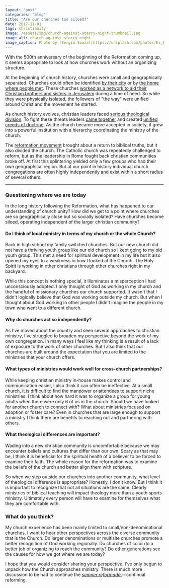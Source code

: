 ```yaml
---
layout: "post"
categories: "blog"
title: "Are our churches too siloed?"
date: 2017-11-01
tags: christianity
image: /assets/img/church-against-starry-night-thumbnail.jpg
image_alt: church against starry night
image_caption: Photo by [Sergio Souza](https://unsplash.com/photos/hs_B4Cs9oUQ) on [Unsplash](https://unsplash.com/)
---
```


With the 500th anniversary of the beginning of the Reformation coming up, it
seems appropriate to look at how churches work without an organizing
structure.

At the beginning of church history, churches were small and geographically
separated. Churches could often be identified [by their
city](https://www.bible.com/bible/111/REV.1.10-11) or by [the home where
people met](https://www.bible.com/bible/111/PHM.1.1-2). These churches [worked
as a network to aid their Christian brothers and sisters in
Jerusalem](https://www.bible.com/bible/111/ROM.15.26) during a time of need.
So while they were physically isolated, the followers of "the way" were
unified around Christ and the movement he started.

As church history evolves, christian leaders faced [serious theological
division](https://en.wikipedia.org/wiki/Arianism). To fight these threats
leaders [came together](https://en.wikipedia.org/wiki/First_Council_of_Nicaea)
and created [unified creeds of
doctrine](https://en.wikipedia.org/wiki/Nicene_Creed). As the church became
more accepted in society, it grew into a powerful institution with a hierarchy
coordinating the ministry of the church.

The [reformation movement](https://en.wikipedia.org/wiki/Reformation) brought
about a return to biblical truths, but it also divided the church. The
Catholic church was repeatedly challenged to reform, but as the leadership in
Rome fought back christian communities broke off. At first this splintering
yielded only a few groups who had their own geographical region. But at our
point in history individual church congregations are often highly
independently and exist within a short radius of several others.

---

### Questioning where we are today

In the long history following the Reformation, what has happened to our
understanding of church unity? How did we get to a point where churches are so
geographically close but so socially isolated? Have churches become siloed,
operating independent of the larger christian community?

#### Do I think of local ministry in terms of my church or the whole Church?

Back in high school my family switched churches. But our new church did not
have a thriving youth group like our old church so I kept going to my old
youth group. This met a need for spiritual development in my life but it also
opened my eyes to a weakness in how I looked at the Church. The Holy Spirit is
working in other christians through other churches right in my backyard.

While this concept is nothing special, it illuminates a misperception I had
unconsciously adopted. I only thought of God as working in my church and the
handful of missionary churches our church supported. It wasn't that I didn't
logically believe that God was working outside my church. But when I thought
about God working in other people I didn't imagine the people in my town who
went to a different church.

#### Why do churches act so independently?

As I've moved about the country and seen several approaches to christian
ministry, I've struggled to broaden my perspective beyond the work of my own
congregation. In many ways I feel like my thinking is a result of a lack of
exposure to the work of other churches. But I also think that our churches are
built around the expectation that you are limited to the ministries that your
church offers.

#### What types of ministries would work well for cross-church partnerships?

While keeping christian ministry in-house makes control and communication
easier, I also think it can often be ineffective. At a small church, it is
difficult to find the manpower or attendees to support niche ministries. I
think about how hard it was to organize a group for young adults when there
were only 6 of us in the church. Should we have looked for another church to
connect with? What about ministries focused on adoption or foster care? Even
in churches that are large enough to support a ministry I think there are
benefits to reaching out and partnering with others.

#### What theological differences are important?

Wading into a new christian community is uncomfortable because we may
encounter beliefs and cultures that differ than our own. Scary as that may be,
I think it is beneficial for the spiritual health of a believer to be forced
to examine their faith. The whole reason for the reformation was to examine
the beliefs of the church and better align them with scripture.

So when we step outside our churches into another community, what level of
theological difference is appropriate? Honestly, I don't know. But I think it
is important to recognize that not all situations are the same. Clearly
ministries of biblical teaching will impact theology more than a youth sports
ministry. Ultimately every person will have to examine for themselves what
they are comfortable with.

### What do you think?

My church experience has been mainly limited to small/non-denominational
churches. I want to hear other perspectives across the diverse community that
is the Church. Do larger denominations or multisite churches promote a better
recognition of God working regionally. Do churches of color do a better job of
organizing to reach the community? Do other generations see the causes for how
we got where we are today?

I hope that you would consider sharing your perspective. I've only begun to
unpack how the Church approaches ministry. There is much more discussion to be
had to continue the [_semper reformada_
](https://en.wikipedia.org/wiki/Ecclesia_semper_reformanda_est)-- continual
reforming.
